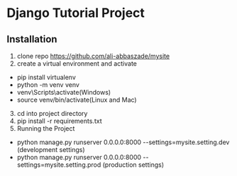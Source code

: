 # Django Tutorial Project
## Installation
1. clone repo https://github.com/ali-abbaszade/mysite
2. create a virtual environment and activate
* pip install virtualenv
* python -m venv venv
* venv\Scripts\activate(Windows)
* source venv/bin/activate(Linux and Mac)
3. cd into project directory
4. pip install -r requirements.txt
5. Running the Project
* python manage.py runserver 0.0.0.0:8000 --settings=mysite.setting.dev (development settings)
* python manage.py runserver 0.0.0.0:8000 --settings=mysite.setting.prod (production settings)
